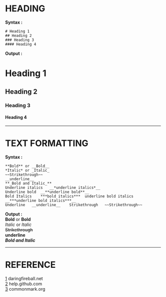 # HEADING 
**Syntax :**  
```
# Heading 1  
## Heading 2  
### Heading 3  
#### Heading 4  
```
**Output :**    
# Heading 1  
## Heading 2  
### Heading 3  
#### Heading 4  

---
# TEXT FORMATTING
**Syntax :**  
```
**Bold** or __Bold__  
*Italic* or _Italic_  
~~Strikethrough~~  
__underline__  
**_Bold and Italic_**
Underline italics 	__*underline italics*__
Underline bold 	__**underline bold**__
Bold Italics 	***bold italics*** 	underline bold italics 	__***underline bold italics***__
Underline 	__underline__ 	 Strikethrough 	 ~~Strikethrough~~
```
**Output :**    
**Bold** or __Bold__  
*Italic* or _Italic_  
~~Strikethrough~~  
__underline__  
**_Bold and Italic_**

---
# REFERENCE
[1](https://daringfireball.net/projects/markdown/syntax) daringfireball.net  
[2](https://help.github.com/articles/basic-writing-and-formatting-syntax/) help.github.com  
[3](http://commonmark.org/help/) commonmark.org  
